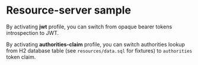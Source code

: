 # Resource-server sample

By activating **jwt** profile, you can switch from opaque bearer tokens introspection to JWT.

By activating **authorities-claim** profile, you can switch authorities lookup from H2 database table (see `resources/data.sql` for fixtures) to `authorities` token claim.
